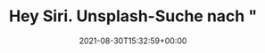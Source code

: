 ---
retweeted: false
source: <a href="https://mobile.twitter.com" rel="nofollow">Twitter Web App</a>
entities:
  user_mentions: []
  urls: []
  symbols: []
  media:
  - expanded_url: https://twitter.com/bascht/status/1432365740238192640/photo/1
    indices:
    - '51'
    - '74'
    url: https://t.co/gDY6CAHyxr
    media_url: http://pbs.twimg.com/media/E-DI8rcWUAs3QaL.jpg
    id_str: '1432365626283151371'
    id: '1432365626283151371'
    media_url_https: https://pbs.twimg.com/media/E-DI8rcWUAs3QaL.jpg
    sizes:
      small:
        w: '680'
        h: '269'
        resize: fit
      large:
        w: '1091'
        h: '431'
        resize: fit
      medium:
        w: '1091'
        h: '431'
        resize: fit
      thumb:
        w: '150'
        h: '150'
        resize: crop
    type: photo
    display_url: pic.twitter.com/gDY6CAHyxr
  hashtags: []
display_text_range:
- '0'
- '74'
favorite_count: '3'
id_str: '1432365740238192640'
truncated: false
retweet_count: '0'
id: '1432365740238192640'
possibly_sensitive: false
created_at: Mon Aug 30 15:32:59 +0000 2021
favorited: false
full_text: Hey Siri. Unsplash-Suche nach "Krankenhaus Ampel".
lang: de
extended_entities:
  media:
  - expanded_url: https://twitter.com/bascht/status/1432365740238192640/photo/1
    indices:
    - '51'
    - '74'
    url: https://t.co/gDY6CAHyxr
    media_url: http://pbs.twimg.com/media/E-DI8rcWUAs3QaL.jpg
    id_str: '1432365626283151371'
    id: '1432365626283151371'
    media_url_https: https://pbs.twimg.com/media/E-DI8rcWUAs3QaL.jpg
    sizes:
      small:
        w: '680'
        h: '269'
        resize: fit
      large:
        w: '1091'
        h: '431'
        resize: fit
      medium:
        w: '1091'
        h: '431'
        resize: fit
      thumb:
        w: '150'
        h: '150'
        resize: crop
    type: photo
    display_url: pic.twitter.com/gDY6CAHyxr
tags:
- pesos:twitter
date: '2021-08-30T15:32:59+00:00'
src: https://twitter.com/bascht/status/1432365740238192640
original_url: https://twitter.com/bascht/status/1432365740238192640
type: twitter_tweet
media_url: https://img.bascht.com/twitter/pbs.twimg.com/media/E-DI8rcWUAs3QaL.jpg
text: Hey Siri. Unsplash-Suche nach "Krankenhaus Ampel".
title: Hey Siri. Unsplash-Suche nach "

---